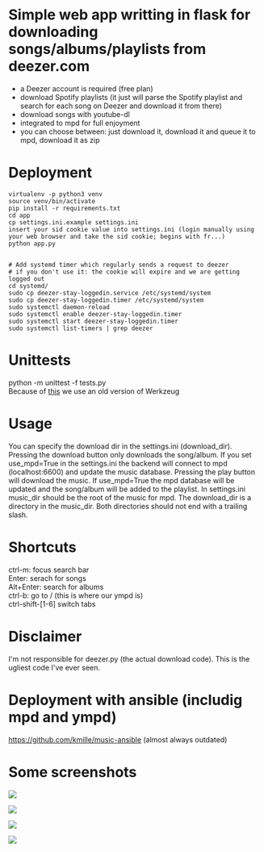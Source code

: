 # Simple web app writting in flask for downloading songs/albums/playlists from deezer.com
- a Deezer account is required (free plan)
- download Spotify playlists (it just will parse the Spotify playlist and search for each song on Deezer and download it from there)
- download songs with youtube-dl
- integrated to mpd for full enjoyment
- you can choose between: just download it, download it and queue it to mpd, download it as zip


# Deployment
```
virtualenv -p python3 venv
source venv/bin/activate
pip install -r requirements.txt
cd app
cp settings.ini.example settings.ini
insert your sid cookie value into settings.ini (login manually using your web browser and take the sid cookie; begins with fr...)
python app.py


# Add systemd timer which regularly sends a request to deezer 
# if you don't use it: the cookie will expire and we are getting logged out
cd systemd/
sudo cp deezer-stay-loggedin.service /etc/systemd/system
sudo cp deezer-stay-loggedin.timer /etc/systemd/system
sudo systemctl daemon-reload
sudo systemctl enable deezer-stay-loggedin.timer
sudo systemctl start deezer-stay-loggedin.timer
sudo systemctl list-timers | grep deezer

```

# Unittests
python -m unittest -f tests.py  
Because of [this](https://github.com/general03/flask-autoindex/issues/53])  we use an old version of Werkzeug   


# Usage
You can specify the download dir in the settings.ini (download_dir). Pressing the download button only downloads the song/album. If you set use_mpd=True in the settings.ini the backend will connect to mpd (localhost:6600) and update the music database. Pressing the play button will download the music. If use_mpd=True the mpd database will be updated and the song/album will be added to the playlist. In settings.ini music_dir should be the root of the music for mpd. The download_dir is a directory in the music_dir. Both directories should not end with a trailing slash.

# Shortcuts
ctrl-m: focus search bar  
Enter: serach for songs  
Alt+Enter: search for albums  
ctrl-b: go to / (this is where our ympd is)  
ctrl-shift-[1-6] switch tabs  

# Disclaimer
I'm not responsible for deezer.py (the actual download code). This is the ugliest code I've ever seen.

# Deployment with ansible (includig mpd and ympd)
https://github.com/kmille/music-ansible (almost always outdated)

# Some screenshots
![](/screenshots/2020-03-11-111518_screenshot.png)  
  
![](/screenshots/2020-03-11-111526_screenshot.png)  
  
![](/screenshots/2020-03-11-111531_screenshot.png)  
  
![](/screenshots/2020-03-11-111546_screenshot.png)  
  
